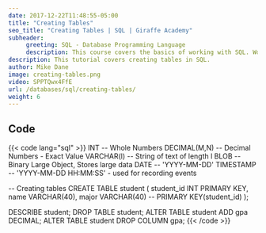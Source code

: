 ```yaml
---
date: 2017-12-22T11:48:55-05:00
title: "Creating Tables"
seo_title: "Creating Tables | SQL | Giraffe Academy"
subheader:
     greeting: SQL - Database Programming Language
     description: This course covers the basics of working with SQL. Work your way through the videos and we'll teach you everything you need to know to interact with database management systems and create powerful relational databases!
description: This tutorial covers creating tables in SQL.
author: Mike Dane
image: creating-tables.png
video: SPPTQwx4FfE
url: /databases/sql/creating-tables/
weight: 6
---
```


## Code

{{< code lang="sql" >}}
INT                           -- Whole Numbers
DECIMAL(M,N)                  -- Decimal Numbers - Exact Value
VARCHAR(l)                    -- String of text of length l
BLOB                          -- Binary Large Object, Stores large data
DATE                          -- 'YYYY-MM-DD'
TIMESTAMP                     -- 'YYYY-MM-DD HH:MM:SS' - used for recording events

-- Creating tables
CREATE TABLE student (
  student_id INT PRIMARY KEY,
  name VARCHAR(40),
  major VARCHAR(40)
  -- PRIMARY KEY(student_id)
);

DESCRIBE student;
DROP TABLE student;
ALTER TABLE student ADD gpa DECIMAL;
ALTER TABLE student DROP COLUMN gpa;
{{< /code >}}

